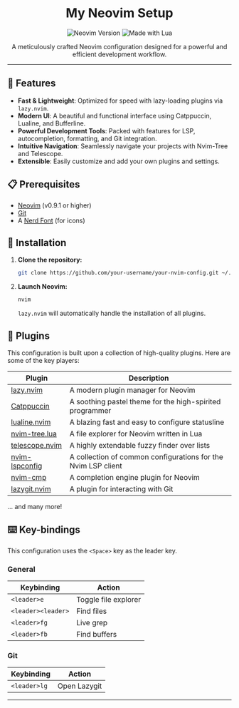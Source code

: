<div align="center">

# My Neovim Setup

</div>

<p align="center">
  <img src="https://img.shields.io/badge/Neovim-0.9.1-57A143?style=for-the-badge&logo=neovim&logoColor=white" alt="Neovim Version" />
  <img src="https://img.shields.io/badge/Made%20with-Lua-2C2D72?style=for-the-badge&logo=lua&logoColor=white" alt="Made with Lua" />
</p>

<p align="center">
  A meticulously crafted Neovim configuration designed for a powerful and efficient development workflow.
</p>

---

## 🌟 Features

- **Fast & Lightweight**: Optimized for speed with lazy-loading plugins via `lazy.nvim`.
- **Modern UI**: A beautiful and functional interface using Catppuccin, Lualine, and Bufferline.
- **Powerful Development Tools**: Packed with features for LSP, autocompletion, formatting, and Git integration.
- **Intuitive Navigation**: Seamlessly navigate your projects with Nvim-Tree and Telescope.
- **Extensible**: Easily customize and add your own plugins and settings.

## 📋 Prerequisites

- [Neovim](https://github.com/neovim/neovim/releases/tag/v0.9.1) (v0.9.1 or higher)
- [Git](https://git-scm.com/)
- A [Nerd Font](https://www.nerdfonts.com/) (for icons)

## 🚀 Installation

1.  **Clone the repository:**

    ```bash
    git clone https://github.com/your-username/your-nvim-config.git ~/.config/nvim
    ```

2.  **Launch Neovim:**

    ```bash
    nvim
    ```

    `lazy.nvim` will automatically handle the installation of all plugins.

## 🧩 Plugins

This configuration is built upon a collection of high-quality plugins. Here are some of the key players:

| Plugin | Description |
|---|---|
| [lazy.nvim](https://github.com/folke/lazy.nvim) | A modern plugin manager for Neovim |
| [Catppuccin](https://github.com/catppuccin/nvim) | A soothing pastel theme for the high-spirited programmer |
| [lualine.nvim](https://github.com/nvim-lualine/lualine.nvim) | A blazing fast and easy to configure statusline |
| [nvim-tree.lua](https://github.com/nvim-tree/nvim-tree.lua) | A file explorer for Neovim written in Lua |
| [telescope.nvim](https://github.com/nvim-telescope/telescope.nvim) | A highly extendable fuzzy finder over lists |
| [nvim-lspconfig](https://github.com/neovim/nvim-lspconfig) | A collection of common configurations for the Nvim LSP client |
| [nvim-cmp](https://github.com/hrsh7th/nvim-cmp) | A completion engine plugin for Neovim |
| [lazygit.nvim](https://github.com/kdheepak/lazygit.nvim) | A plugin for interacting with Git |

... and many more!

## ⌨️ Key-bindings

This configuration uses the `<Space>` key as the leader key.

### General

| Keybinding | Action |
|---|---|
| `<leader>e` | Toggle file explorer |
| `<leader><leader>` | Find files |
| `<leader>fg` | Live grep |
| `<leader>fb` | Find buffers |

### Git

| Keybinding | Action |
|---|---|
| `<leader>lg` | Open Lazygit |

---